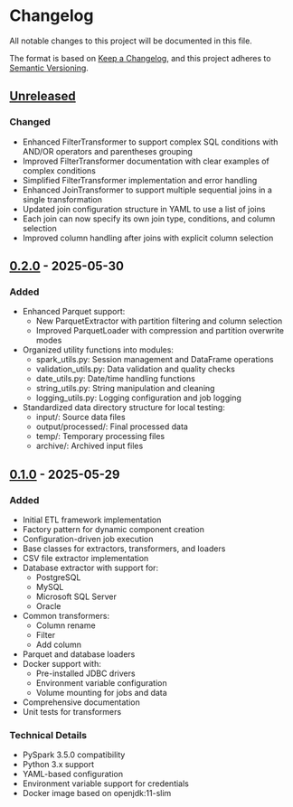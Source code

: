 # Changelog

All notable changes to this project will be documented in this file.

The format is based on [Keep a Changelog](https://keepachangelog.com/en/1.0.0/),
and this project adheres to [Semantic Versioning](https://semver.org/spec/v2.0.0.html).

## [Unreleased]

### Changed
- Enhanced FilterTransformer to support complex SQL conditions with AND/OR operators and parentheses grouping
- Improved FilterTransformer documentation with clear examples of complex conditions
- Simplified FilterTransformer implementation and error handling
- Enhanced JoinTransformer to support multiple sequential joins in a single transformation
- Updated join configuration structure in YAML to use a list of joins
- Each join can now specify its own join type, conditions, and column selection
- Improved column handling after joins with explicit column selection

## [0.2.0] - 2025-05-30

### Added
- Enhanced Parquet support:
  - New ParquetExtractor with partition filtering and column selection
  - Improved ParquetLoader with compression and partition overwrite modes
- Organized utility functions into modules:
  - spark_utils.py: Session management and DataFrame operations
  - validation_utils.py: Data validation and quality checks
  - date_utils.py: Date/time handling functions
  - string_utils.py: String manipulation and cleaning
  - logging_utils.py: Logging configuration and job logging
- Standardized data directory structure for local testing:
  - input/: Source data files
  - output/processed/: Final processed data
  - temp/: Temporary processing files
  - archive/: Archived input files

## [0.1.0] - 2025-05-29

### Added
- Initial ETL framework implementation
- Factory pattern for dynamic component creation
- Configuration-driven job execution
- Base classes for extractors, transformers, and loaders
- CSV file extractor implementation
- Database extractor with support for:
  - PostgreSQL
  - MySQL
  - Microsoft SQL Server
  - Oracle
- Common transformers:
  - Column rename
  - Filter
  - Add column
- Parquet and database loaders
- Docker support with:
  - Pre-installed JDBC drivers
  - Environment variable configuration
  - Volume mounting for jobs and data
- Comprehensive documentation
- Unit tests for transformers

### Technical Details
- PySpark 3.5.0 compatibility
- Python 3.x support
- YAML-based configuration
- Environment variable support for credentials
- Docker image based on openjdk:11-slim

[Unreleased]: https://github.com/username/project/compare/v0.2.0...HEAD
[0.2.0]: https://github.com/username/project/compare/v0.1.0...v0.2.0
[0.1.0]: https://github.com/username/project/releases/tag/v0.1.0 